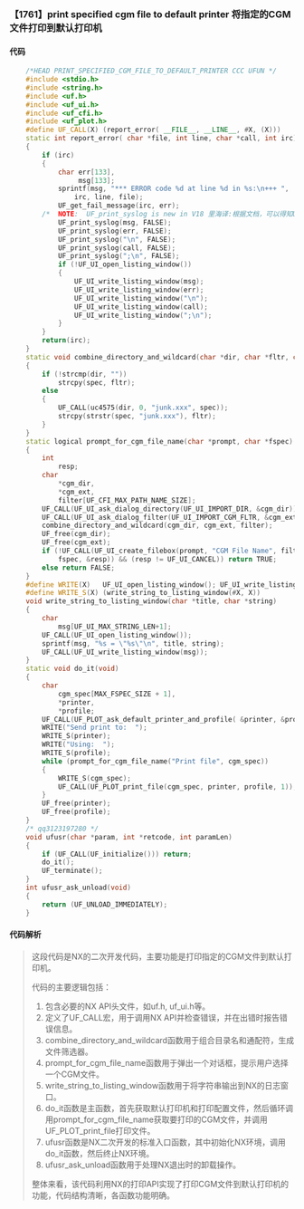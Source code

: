 ### 【1761】print specified cgm file to default printer 将指定的CGM文件打印到默认打印机

#### 代码

```cpp
    /*HEAD PRINT_SPECIFIED_CGM_FILE_TO_DEFAULT_PRINTER CCC UFUN */  
    #include <stdio.h>  
    #include <string.h>  
    #include <uf.h>  
    #include <uf_ui.h>  
    #include <uf_cfi.h>  
    #include <uf_plot.h>  
    #define UF_CALL(X) (report_error( __FILE__, __LINE__, #X, (X)))  
    static int report_error( char *file, int line, char *call, int irc)  
    {  
        if (irc)  
        {  
            char err[133],  
                 msg[133];  
            sprintf(msg, "*** ERROR code %d at line %d in %s:\n+++ ",  
                irc, line, file);  
            UF_get_fail_message(irc, err);  
        /*  NOTE:  UF_print_syslog is new in V18 里海译:根据文档，可以得知UF_print_syslog是在V18版本中新增的功能。 */  
            UF_print_syslog(msg, FALSE);  
            UF_print_syslog(err, FALSE);  
            UF_print_syslog("\n", FALSE);  
            UF_print_syslog(call, FALSE);  
            UF_print_syslog(";\n", FALSE);  
            if (!UF_UI_open_listing_window())  
            {  
                UF_UI_write_listing_window(msg);  
                UF_UI_write_listing_window(err);  
                UF_UI_write_listing_window("\n");  
                UF_UI_write_listing_window(call);  
                UF_UI_write_listing_window(";\n");  
            }  
        }  
        return(irc);  
    }  
    static void combine_directory_and_wildcard(char *dir, char *fltr, char *spec)  
    {  
        if (!strcmp(dir, ""))  
            strcpy(spec, fltr);  
        else  
        {  
            UF_CALL(uc4575(dir, 0, "junk.xxx", spec));  
            strcpy(strstr(spec, "junk.xxx"), fltr);  
        }  
    }  
    static logical prompt_for_cgm_file_name(char *prompt, char *fspec)  
    {  
        int  
            resp;  
        char  
            *cgm_dir,  
            *cgm_ext,  
            filter[UF_CFI_MAX_PATH_NAME_SIZE];  
        UF_CALL(UF_UI_ask_dialog_directory(UF_UI_IMPORT_DIR, &cgm_dir));  
        UF_CALL(UF_UI_ask_dialog_filter(UF_UI_IMPORT_CGM_FLTR, &cgm_ext));  
        combine_directory_and_wildcard(cgm_dir, cgm_ext, filter);  
        UF_free(cgm_dir);  
        UF_free(cgm_ext);  
        if (!UF_CALL(UF_UI_create_filebox(prompt, "CGM File Name", filter, "",  
            fspec, &resp)) && (resp != UF_UI_CANCEL)) return TRUE;  
        else return FALSE;  
    }  
    #define WRITE(X)   UF_UI_open_listing_window(); UF_UI_write_listing_window(X)  
    #define WRITE_S(X) (write_string_to_listing_window(#X, X))  
    void write_string_to_listing_window(char *title, char *string)  
    {  
        char  
            msg[UF_UI_MAX_STRING_LEN+1];  
        UF_CALL(UF_UI_open_listing_window());  
        sprintf(msg, "%s = \"%s\"\n", title, string);  
        UF_CALL(UF_UI_write_listing_window(msg));  
    }  
    static void do_it(void)  
    {  
        char  
            cgm_spec[MAX_FSPEC_SIZE + 1],  
            *printer,  
            *profile;  
        UF_CALL(UF_PLOT_ask_default_printer_and_profile( &printer, &profile));  
        WRITE("Send print to:  ");  
        WRITE_S(printer);  
        WRITE("Using:  ");  
        WRITE_S(profile);  
        while (prompt_for_cgm_file_name("Print file", cgm_spec))  
        {  
            WRITE_S(cgm_spec);  
            UF_CALL(UF_PLOT_print_file(cgm_spec, printer, profile, 1));  
        }  
        UF_free(printer);  
        UF_free(profile);  
    }  
    /* qq3123197280 */  
    void ufusr(char *param, int *retcode, int paramLen)  
    {  
        if (UF_CALL(UF_initialize())) return;  
        do_it();  
        UF_terminate();  
    }  
    int ufusr_ask_unload(void)  
    {  
        return (UF_UNLOAD_IMMEDIATELY);  
    }

```

#### 代码解析

> 这段代码是NX的二次开发代码，主要功能是打印指定的CGM文件到默认打印机。
>
> 代码的主要逻辑包括：
>
> 1. 包含必要的NX API头文件，如uf.h, uf_ui.h等。
> 2. 定义了UF_CALL宏，用于调用NX API并检查错误，并在出错时报告错误信息。
> 3. combine_directory_and_wildcard函数用于组合目录名和通配符，生成文件筛选器。
> 4. prompt_for_cgm_file_name函数用于弹出一个对话框，提示用户选择一个CGM文件。
> 5. write_string_to_listing_window函数用于将字符串输出到NX的日志窗口。
> 6. do_it函数是主函数，首先获取默认打印机和打印配置文件，然后循环调用prompt_for_cgm_file_name获取要打印的CGM文件，并调用UF_PLOT_print_file打印文件。
> 7. ufusr函数是NX二次开发的标准入口函数，其中初始化NX环境，调用do_it函数，然后终止NX环境。
> 8. ufusr_ask_unload函数用于处理NX退出时的卸载操作。
>
> 整体来看，该代码利用NX的打印API实现了打印CGM文件到默认打印机的功能，代码结构清晰，各函数功能明确。
>
